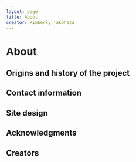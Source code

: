 ```yaml
---
layout: page
title: About
creator: Kimberly Takahata
---
```


# About

## Origins and history of the project

## Contact information

## Site design

## Acknowledgments

## Creators
